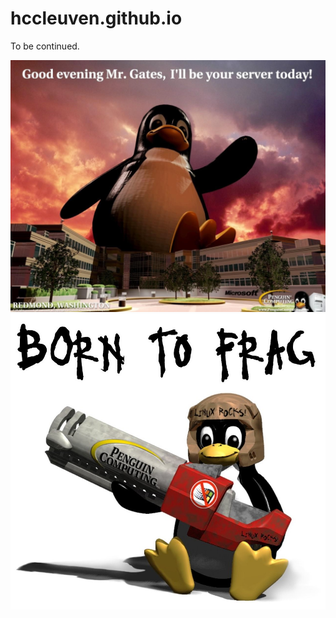 # hccleuven.github.io
To be continued.

![Good evening Mr. Gates, I'll be your servert today!](Tux1.jpg)
![Tux; Born to Frag](Tux2.jpg)
